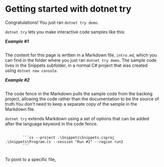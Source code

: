# Getting started with dotnet try

Congratulations! You just ran `dotnet try demo`. 

`dotnet try` lets you make interactive code samples like this:

_**Example #1**_

```csharp --project .\Snippets\Snippets.csproj .\Snippets\Program.cs --session "Run #1" --region run1
```

The content for this page is written in a Markdown file, `intro.md`, which you can find in the folder where you just ran `dotnet try demo`. The sample code lives in the Snippets subfolder, in a normal C# project that was created using `dotnet new console`.

_**Example #2**_

```cs --project .\Snippets\Snippets.csproj .\Snippets\Program.cs --session "Run #2" --region run2
```


The code fence in the Markdown pulls the sample code from the backing project, allowing the code rather than the documentation to be the source of truth.You don't need to keep a separate copy of the sample in the Markdown file.

`dotnet try` extends Markdown using a set of options that can be added after the language keyword in the code fence.

<pre>
    <code>
        ```cs --project .\Snippets\Snippets.csproj .\Snippets\Program.cs --session "Run #2" --region run2
        ```
    </code>
</pre>

To point to a specific file, 



